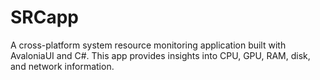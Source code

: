 # SRCapp
A cross-platform system resource monitoring application built with AvaloniaUI and C#. This app provides insights into CPU, GPU, RAM, disk, and network information.
